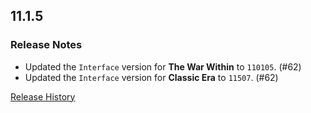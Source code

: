 ## 11.1.5

### Release Notes

- Updated the `Interface` version for **The War Within** to `110105`. (#62)
- Updated the `Interface` version for **Classic Era** to `11507`. (#62)

[Release History](https://github.com/SFX-WoW/Masque_Serenity/wiki/History)
